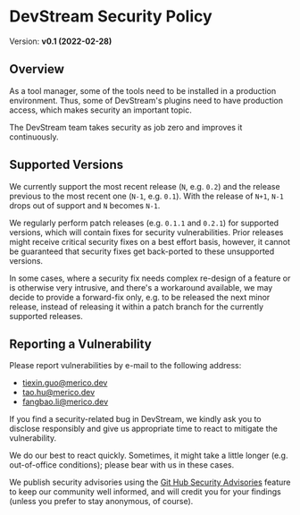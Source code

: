 # DevStream Security Policy

Version: **v0.1 (2022-02-28)**

## Overview

As a tool manager, some of the tools need to be installed in a production environment. Thus, some of DevStream's plugins need to have production access, which makes security an important topic.

The DevStream team takes security as job zero and improves it continuously. 

## Supported Versions

We currently support the most recent release (`N`, e.g. `0.2`) and the release previous to the most recent one (`N-1`, e.g. `0.1`). With the release of `N+1`, `N-1` drops out of support and `N` becomes `N-1`.

We regularly perform patch releases (e.g. `0.1.1` and `0.2.1`) for supported versions, which will contain fixes for security vulnerabilities. Prior releases might receive critical security fixes on a best effort basis, however, it cannot be guaranteed that security fixes get back-ported to these unsupported versions.

In some cases, where a security fix needs complex re-design of a feature or is otherwise very intrusive, and there's a workaround available, we may decide to provide a forward-fix only, e.g. to be released the next minor release, instead of releasing it within a patch branch for the currently supported releases.

## Reporting a Vulnerability

Please report vulnerabilities by e-mail to the following address: 

- tiexin.guo@merico.dev
- tao.hu@merico.dev
- fangbao.li@merico.dev

If you find a security-related bug in DevStream, we kindly ask you to disclose responsibly and give us appropriate time to react to mitigate the vulnerability.

We do our best to react quickly. Sometimes, it might take a little longer (e.g. out-of-office conditions); please bear with us in these cases.

We publish security advisories using the [Git Hub Security Advisories](https://github.com/merico-dev/stream/security/advisories) feature to keep our community well informed, and will credit you for your
findings (unless you prefer to stay anonymous, of course).
